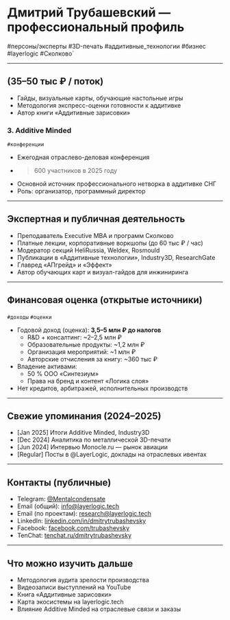 # Дмитрий Трубашевский — профессиональный профиль  
#персоны/эксперты #3D-печать #аддитивные_технологии #бизнес #layerlogic #Сколково`

---

## (35–50 тыс ₽ / поток)  
- Гайды, визуальные карты, обучающие настольные игры  
- Методология экспресс-оценки готовности к аддитивке  
- Автор книги «Аддитивные зарисовки»

### 3. Additive Minded  
`#конференции`  
- Ежегодная отраслево-деловая конференция  
- >600 участников в 2025 году  
- Основной источник профессионального нетворка в аддитивке СНГ  
- Роль: организатор, программный директор  

---

## Экспертная и публичная деятельность  
- Преподаватель Executive MBA и программ Сколково  
- Платные лекции, корпоративные воркшопы (до 60 тыс ₽ / час)  
- Модератор секций HeliRussia, Weldex, Rosmould  
- Публикации в «Аддитивные технологии», Industry3D, ResearchGate  
- Главред «АПгрейд» и «Эффект»  
- Автор обучающих карт и визуал-гайдов для инжиниринга

---

## Финансовая оценка (открытые источники)  
`#доходы` `#оценки`  
- Годовой доход (оценка): **3,5–5 млн ₽ до налогов**  
  - R&D + консалтинг: ~2–2,5 млн ₽  
  - Образовательные продукты: ~1,2 млн ₽  
  - Организация мероприятий: ~1 млн ₽  
  - Авторские отчисления за книгу: ~360 тыс ₽  
- Владение активами:  
  - 50 % ООО «Синтезиум»  
  - Права на бренд и контент «Логика слоя»  
- Нет кредитов, арбитражей, исполнительных производств  

---

## Свежие упоминания (2024–2025)  
- [Jan 2025] Итоги Additive Minded, Industry3D  
- [Dec 2024] Аналитика по металлической 3D-печати  
- [Jun 2024] Интервью Monocle.ru — рынок авиации  
- [Regular] Посты в @LayerLogic, доклады на отраслевых ивентах

---

## Контакты (публичные)  
- Telegram: [@Mentalcondensate](https://t.me/Mentalcondensate)  
- Email (общий): info@layerlogic.tech  
- Email (по проектам): research@layerlogic.tech  
- LinkedIn: [linkedin.com/in/dmitrytrubashevsky](https://linkedin.com/in/dmitrytrubashevsky)  
- Facebook: [facebook.com/trubashevsky](https://facebook.com/trubashevsky)  
- TenChat: [tenchat.ru/dmitrytrubashevsky](https://tenchat.ru/dmitrytrubashevsky)

---

## Что можно изучить дальше  
- Методология аудита зрелости производства  
- Видеозаписи выступлений на YouTube  
- Книга «Аддитивные зарисовки»  
- Карта экосистемы на layerlogic.tech  
- Влияние Additive Minded на отраслевые связи и заказы